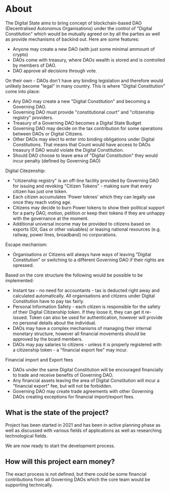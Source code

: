 # About

The Digital State aims to bring concept of blockchain-based DAO (Decentralised Autonomus Organisations) under the control of "Digital Constitution" which would be mutually agreed on by all the parties as well as provide mechanisms of backind out. Here are some features:

 - Anyone may create a new DAO (with just some minimal ammount of crypto)
 - DAOs come with treasury, where DAOs wealth is stored and is controlled by members of DAO.
 - DAO approve all decisions through vote.

On their own - DAOs don't have any binding legislation and therefore would unlikely become "legal" in many country. This is where "Digital Constitution" come into place:

 - Any DAO may create a new "Digital Constitution" and becoming a Governing DAO.
 - Governing DAO must provide "constitutional court" and "citizenship registry" providers.
 - Treasury of a Governing DAO becomes a Digital State Budget
 - Governing DAO may decide on the tax contribution for some operations between DAOs or Digital Citizens.
 - Other DAOs may elect to enter into binding obligations under Digital Constitutions. That means that Count would have access to DAOs treasury if DAO would violate the Digital Constitution.
 - Should DAO choose to leave area of "Digital Constitution" they would incur penalty (defined by Governing DAO)

Digital Citezenship:
 - "citizenship registry" is an off-line facility provided by Governing DAO for issuing and revoking  "Citizen Tokens" - making sure that every citizen has just one token.
 - Each citizen accumulates 'Power toknes' which they can legally use once they reach voting age.
 - Citizens may decide to burn Power tokens to show their political support for a party DAO, motion, petition or keep their tokens if they are unhappy with the governance at the moment.
 - Additional universal income may be provided to citizens based on exports (Oil, Gas or other valuables) or leasing national resources (e.g. railway, power lines, broadband) no corporations.

Escape mechanism:
 - Organisations or Citizens will always have ways of leaving "Digital Constitution" or switching to a different Governing DAO if their rights are opressed.


Based on the core structure the following would be possible to be implemented:
 - Instant tax - no need for accountants - tax is deducted right away and calculated automatically. All organisations and citizens under Digital Constitution have to pay tax fairly.
 - Personal Information Safety - each citizen is responsible for the safety of their Digital Citizenship token. If they loose it, they can get it re-issued. Token can also be used for authentication, however will provide no personal details about the individual.
 - DAOs may have a complex mechanisms of managing their internal monetary structure, however all financial movements should be approved by the board members.
 - DAOs may pay salaries to citizens - unless it is properly registered with a citizenship token - a "financial export fee" may incur.


Financial import and Export fees
 - DAOs under the same Digital Constitution will be encouraged financially to trade and receive benefits of Governing DAO.
 - Any financial assets leaving the area of Digital Constitution will incur a "financial export" fee, but will not be forbidden.
 - Governing DAO may create trade agreements with other Governing DAOs creating exceptions for financial import/export fees.

## What is the state of the project?

Project has been started in 2021 and has been in active planning phase as well as discussed with various fields of applications as well as researching technological fields.

We are now ready to start the development process.

## How will this project earn money?

The exact process is not defined, but there could be some financial contributions from all Governing DAOs which the core team would be supporting technically.
